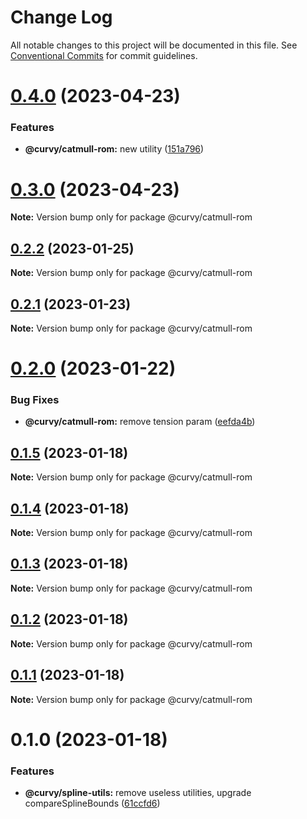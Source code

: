 # Change Log

All notable changes to this project will be documented in this file.
See [Conventional Commits](https://conventionalcommits.org) for commit guidelines.

# [0.4.0](https://github.com/tkofh/curvy/compare/@curvy/catmull-rom@0.3.0...@curvy/catmull-rom@0.4.0) (2023-04-23)

### Features

- **@curvy/catmull-rom:** new utility ([151a796](https://github.com/tkofh/curvy/commit/151a7962862fc7343208da0c26e795b9b17b5efc))

# [0.3.0](https://github.com/tkofh/curvy/compare/@curvy/catmull-rom@0.2.2...@curvy/catmull-rom@0.3.0) (2023-04-23)

**Note:** Version bump only for package @curvy/catmull-rom

## [0.2.2](https://github.com/tkofh/curvy/compare/@curvy/catmull-rom@0.2.1...@curvy/catmull-rom@0.2.2) (2023-01-25)

**Note:** Version bump only for package @curvy/catmull-rom

## [0.2.1](https://github.com/tkofh/curvy/compare/@curvy/catmull-rom@0.2.0...@curvy/catmull-rom@0.2.1) (2023-01-23)

**Note:** Version bump only for package @curvy/catmull-rom

# [0.2.0](https://github.com/tkofh/curvy/compare/@curvy/catmull-rom@0.1.5...@curvy/catmull-rom@0.2.0) (2023-01-22)

### Bug Fixes

- **@curvy/catmull-rom:** remove tension param ([eefda4b](https://github.com/tkofh/curvy/commit/eefda4b1a825b4c7b3e86a658d0aa320c56de01c))

## [0.1.5](https://github.com/tkofh/curvy/compare/@curvy/catmull-rom@0.1.4...@curvy/catmull-rom@0.1.5) (2023-01-18)

**Note:** Version bump only for package @curvy/catmull-rom

## [0.1.4](https://github.com/tkofh/curvy/compare/@curvy/catmull-rom@0.1.3...@curvy/catmull-rom@0.1.4) (2023-01-18)

**Note:** Version bump only for package @curvy/catmull-rom

## [0.1.3](https://github.com/tkofh/curvy/compare/@curvy/catmull-rom@0.1.2...@curvy/catmull-rom@0.1.3) (2023-01-18)

**Note:** Version bump only for package @curvy/catmull-rom

## [0.1.2](https://github.com/tkofh/curvy/compare/@curvy/catmull-rom@0.1.1...@curvy/catmull-rom@0.1.2) (2023-01-18)

**Note:** Version bump only for package @curvy/catmull-rom

## [0.1.1](https://github.com/tkofh/curvy/compare/@curvy/catmull-rom@0.1.0...@curvy/catmull-rom@0.1.1) (2023-01-18)

**Note:** Version bump only for package @curvy/catmull-rom

# 0.1.0 (2023-01-18)

### Features

- **@curvy/spline-utils:** remove useless utilities, upgrade compareSplineBounds ([61ccfd6](https://github.com/tkofh/curvy/commit/61ccfd6f143ca3de1f6aa4c09c15256427dab257))
